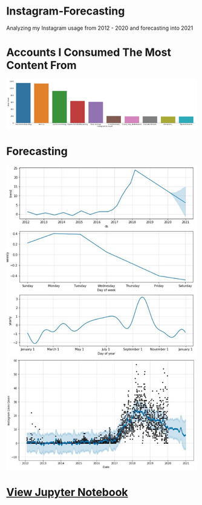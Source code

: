 # Instagram-Forecasting
Analyzing my Instagram usage from 2012 - 2020 and forecasting into 2021

# Accounts I Consumed The Most Content From
![Likes](https://raw.githubusercontent.com/vee-upatising/Instagram-Forecasting/master/instalikes.JPG)

# Forecasting
![fb](https://raw.githubusercontent.com/vee-upatising/Instagram-Forecasting/master/fbprophet1.JPG)
![fb](https://raw.githubusercontent.com/vee-upatising/Instagram-Forecasting/master/fbprophet2.JPG)

# [View Jupyter Notebook](https://nbviewer.jupyter.org/github/vee-upatising/Instagram-Forecasting/blob/master/Instagram.ipynb)
